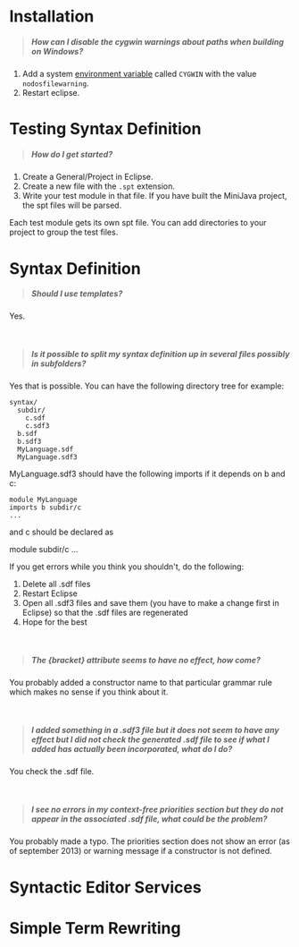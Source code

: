 # Installation

> ##### How can I disable the cygwin warnings about paths when building on Windows?

1. Add a system [environment variable](http://superuser.com/questions/284342/what-are-path-and-other-environment-variables-and-how-can-i-set-or-use-them) 
   called `CYGWIN` with the value `nodosfilewarning`. 
2. Restart eclipse.

# Testing Syntax Definition

> ##### How do I get started?

1. Create a General/Project in Eclipse. 
2. Create a new file with the `.spt` extension. 
3. Write your test module in that file. If you have built the MiniJava project, the spt files will be parsed. 

Each test module gets its own spt file. You can add directories to your project to group the test files. 

# Syntax Definition

> ##### Should I use templates?

Yes. 

<br/>

> ##### Is it possible to split my syntax definition up in several files possibly in subfolders?

Yes that is possible. You can have the following directory tree for example:

    syntax/
      subdir/
        c.sdf
        c.sdf3
      b.sdf
      b.sdf3
      MyLanguage.sdf
      MyLanguage.sdf3

MyLanguage.sdf3 should have the following imports if it depends on b and c:

    module MyLanguage 
    imports b subdir/c
    ...

and c should be declared as

  module subdir/c
    ...

If you get errors while you think you shouldn't, do the following:

1. Delete all .sdf files
2. Restart Eclipse
3. Open all .sdf3 files and save them (you have to make a change first in Eclipse) so that the .sdf files are regenerated
4. Hope for the best

<br/>

> ##### The {bracket} attribute seems to have no effect, how come?

You probably added a constructor name to that particular grammar rule which makes no sense if you think about it. 

<br/>

> ##### I added something in a .sdf3 file but it does not seem to have any effect but I did not check the generated .sdf file to see if what I added has actually been incorporated, what do I do?

You check the .sdf file. 

<br/>

> ##### I see no errors in my context-free priorities section but they do not appear in the associated .sdf file, what could be the problem?

You probably made a typo. The priorities section does not show an error (as of september 2013) or warning message if a constructor is not defined. 

# Syntactic Editor Services

# Simple Term Rewriting

